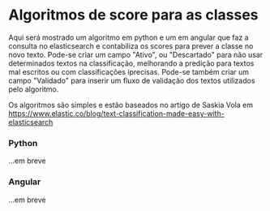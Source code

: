 # Algoritmos de score para as classes
Aqui será mostrado um algoritmo em python e um em angular que faz a consulta no elasticsearch e contabiliza os scores para prever a classe no novo texto.
Pode-se criar um campo "Ativo", ou "Descartado" para não usar determinados textos na classificação, melhorando a predição para textos mal escritos ou com classificações iprecisas.
Pode-se também criar um campo "Validado" para inserir um fluxo de validação dos textos utilizados pelo algoritmo.

Os algoritmos são simples e estão baseados no artigo de Saskia Vola em https://www.elastic.co/blog/text-classification-made-easy-with-elasticsearch

### Python

...em breve

### Angular

...em breve
